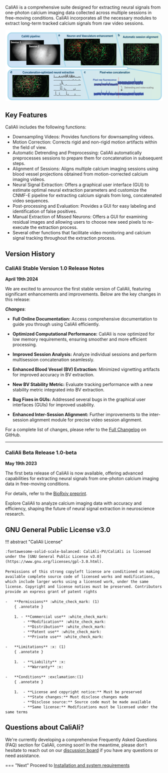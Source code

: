 CaliAli is a comprehensive suite designed for extracting neural signals from one-photon calcium imaging data collected across multiple sessions in free-moving conditions. CaliAli incorporates all the necessary modules to extract long-term tracked calcium signals from raw video sessions.

![CaliAli Pipeline](files/pipeline_summary.png)

## Key Features <a id="key"></a>

CaliAli includes the following functions:


-	Downsampling Videos: Provides functions for downsampling videos.
-	Motion Correction: Corrects rigid and non-rigid motion artifacts within the field of view.
-	Automatic Detrending and Preprocessing: CaliAli automatically preprocesses sessions to prepare them for concatenation in subsequent steps.
-	Alignment of Sessions: Aligns multiple calcium imaging sessions using blood vessel projections obtained from motion-corrected calcium imaging videos.
-	Neural Signal Extraction: Offers a graphical user interface (GUI) to estimate optimal neural extraction parameters and customize the CNMF-E pipeline for extracting calcium signals from long, concatenated video sequences.
-	Post-processing and Evaluation: Provides a GUI for easy labeling and identification of false positives.
-	Manual Extraction of Missed Neurons: Offers a GUI for examining residual images and allowing users to choose new seed pixels to re-execute the extraction process.
-	Several other functions that facilitate video monitoring and calcium signal tracking throughout the extraction process.


## Version History <a id="vh"></a> 

### CaliAli Stable Version 1.0 Release Notes
**April 19th 2024**

We are excited to announce the first stable version of CaliAli, featuring significant enhancements and improvements. Below are the key changes in this release:

***Changes***:

- **Full Online Documentation:** Access comprehensive documentation to guide you through using CaliAli efficiently.

- **Optimized Computational Performance:** CaliAli is now optimized for low memory requirements, ensuring smoother and more efficient processing.

- **Improved Session Analysis:** Analyze individual sessions and perform multisession concatenation seamlessly.

- **Enhanced Blood Vessel (BV) Extraction:** Minimized vignetting artifacts for improved accuracy in BV extraction.

- **New BV Stability Metric:** Evaluate tracking performance with a new stability metric integrated into BV extraction.

- **Bug Fixes in GUIs:** Addressed several bugs in the graphical user interfaces (GUIs) for improved usability.

- **Enhanced Inter-Session Alignment:** Further improvements to the inter-session alignment module for precise video session alignment.

For a complete list of changes, please refer to the [Full Changelog](https://github.com/CaliAli-PV/CaliAli/compare/Biorxiv-Version...main) on GitHub.

---

### CaliAli Beta Release 1.0-beta 
**May 19th 2023**

The first beta release of CaliAli is now available, offering advanced capabilities for extracting neural signals from one-photon calcium imaging data in free-moving conditions.

For details, refer to the [BioRxiv preprint](https://www.biorxiv.org/content/10.1101/2023.05.19.540935v1).

Explore CaliAli to analyze calcium imaging data with accuracy and efficiency, shaping the future of neural signal extraction in neuroscience research.



## GNU General Public License v3.0 <a id="li"></a>

!!! abstract "CaliAli License"

	:fontawesome-solid-scale-balanced: CaliAli-PV/CaliAli is licensed under the [GNU General Public License v3.0](https://www.gnu.org/licenses/gpl-3.0.html).
	
	Permissions of this strong copyleft license are conditioned on making available complete source code of licensed works and modifications, which include larger works using a licensed work, under the same license. Copyright and license notices must be preserved. Contributors provide an express grant of patent rights

	-	**Permissions** :white_check_mark: (1)
		{ .annotate }
		
		1. - **Commercial use** :white_check_mark:
			- **Modification** :white_check_mark:
			- **Distribution** :white_check_mark:
			- **Patent use** :white_check_mark:
			- **Private use** :white_check_mark:
	
	-	**Limitations** :x:	(1)
		{ .annotate }
		
		1.	- **Liability** :x:
			- **Warranty** :x:
		
	-	**Conditions** :exclamation:(1)
		{ .annotate }
		
		1.  - **License and copyright notice:** Must be preserved
			- **State changes:** Must disclose changes made
			- **Disclose source:** Source code must be made available
			- **Same license:** Modifications must be licensed under the same terms

## Questions about CaliAli? <a id="q"></a>

We're currently developing a comprehensive Frequently Asked Questions (FAQ) section for CaliAli, coming soon! In the meantime, please don't hesitate to reach out on our [discussion board](https://github.com/CaliAli-PV/CaliAli/issues) if you have any questions or need assistance.


=== "Next"
Proceed to [Installation and system requirements](Usage.md)